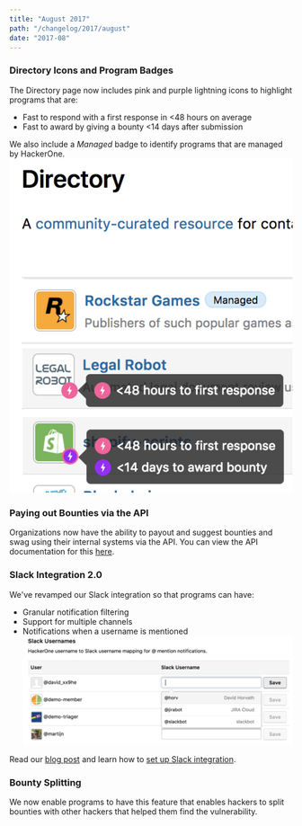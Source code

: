 ```yaml
---
title: "August 2017"
path: "/changelog/2017/august"
date: "2017-08"
---
```


### Directory Icons and Program Badges
The Directory page now includes pink and purple lightning icons to highlight programs that are:
* Fast to respond with a first response in <48 hours on average
* Fast to award by giving a bounty <14 days after submission

We also include a <i>Managed</i> badge to identify programs that are managed by HackerOne. 
![sep_2017](./images/sep_2017.png)

### Paying out Bounties via the API
Organizations now have the ability to payout and suggest bounties and swag using their internal systems via the API. You can view the API documentation for this [here](https://api.hackerone.com/docs/v1#/reports/bounties).

### Slack Integration 2.0
We've revamped our Slack integration so that programs can have:
* Granular notification filtering
* Support for multiple channels
* Notifications when a username is mentioned
![aug_2017_2](./images/aug_2017_2.png)

Read our [blog post](https://www.hackerone.com/blog/slack-integration-update-2) and learn how to [set up Slack integration](/programs/slack-integration.html).

### Bounty Splitting
We now enable programs to have this feature that enables hackers to split bounties with other hackers that helped them find the vulnerability. 
